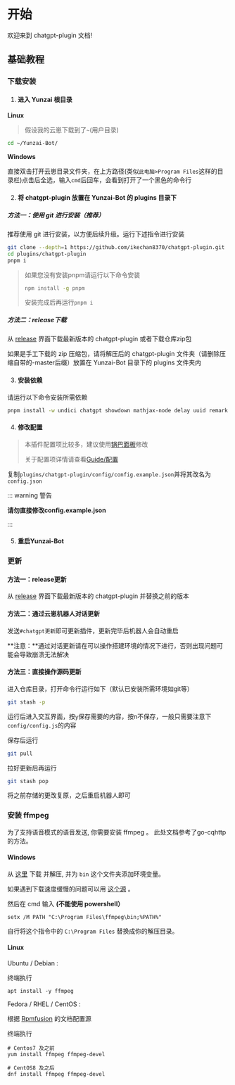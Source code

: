 #  开始

欢迎来到 chatgpt-plugin 文档!

## 基础教程

### 下载安装

1. #### 进入 Yunzai 根目录

**Linux**

> 假设我的云崽下载到了`~`(用户目录)

```sh
cd ~/Yunzai-Bot/
```

**Windows**

直接双击打开云崽目录文件夹，在上方路径(类似`此电脑>Program Files`这样的目录栏)点击后全选，输入`cmd`后回车，会看到打开了一个黑色的命令行

2. #### 将 chatgpt-plugin 放置在 Yunzai-Bot 的 plugins 目录下

##### 方法一：使用 git 进行安装（推荐）

推荐使用 git 进行安装，以方便后续升级。运行下述指令进行安装

```sh
git clone --depth=1 https://github.com/ikechan8370/chatgpt-plugin.git ./plugins/chatgpt-plugin/
cd plugins/chatgpt-plugin
pnpm i
```

> 如果您没有安装pnpm请运行以下命令安装
> ```sh
> npm install -g pnpm
> ```
> 
> 安装完成后再运行`pnpm i`

##### 方法二：release下载

从 [release](https://github.com/ikechan8370/chatgpt-plugin/releases) 界面下载最新版本的 chatgpt-plugin 或者下载仓库zip包

如果是手工下载的 zip 压缩包，请将解压后的 chatgpt-plugin 文件夹（请删除压缩自带的-master后缀）放置在 Yunzai-Bot 目录下的 plugins 文件夹内



3. #### 安装依赖

请运行以下命令安装所需依赖

```sh
pnpm install -w undici chatgpt showdown mathjax-node delay uuid remark strip-markdown random puppeteer-extra-plugin-recaptcha puppeteer-extra puppeteer-extra-plugin-stealth @waylaidwanderer/chatgpt-api keyv-file eventsource-parser @fastify/cors fastify
```



4. #### 修改配置

> 本插件配置项比较多，建议使用[锅巴面板](https://github.com/guoba-yunzai/Guoba-Plugin)修改
>
> 关于配置项详情请查看[Guide/配置](/guide/config)

复制`plugins/chatgpt-plugin/config/config.example.json`并将其改名为`config.json`

::: warning 警告

**请勿直接修改config.example.json**

:::


5. #### 重启Yunzai-Bot



### 更新

#### 方法一：release更新

从 [release](https://github.com/ikechan8370/chatgpt-plugin/releases) 界面下载最新版本的 chatgpt-plugin
并替换之前的版本

#### 方法二：通过云崽机器人对话更新

发送`#chatgpt更新`即可更新插件，更新完毕后机器人会自动重启

**注意：**通过对话更新请在可以操作搭建环境的情况下进行，否则出现问题可能会导致崩溃无法解决

#### 方法三：直接操作源码更新

进入仓库目录，打开命令行运行如下（默认已安装所需环境如git等）

```bash
git stash -p
```

运行后进入交互界面，按`y`保存需要的内容，按n不保存，一般只需要注意下`config/config.js`的内容

保存后运行

```bash
git pull
```

拉好更新后再运行

```bash
git stash pop
```

将之前存储的更改复原，之后重启机器人即可



### 安装 ffmpeg

为了支持语音模式的语音发送, 你需要安装 ffmpeg 。
此处文档参考了go-cqhttp的方法。

#### Windows

从 [这里](https://www.gyan.dev/ffmpeg/builds/ffmpeg-release-full.7z) 下载 并解压, 并为 `bin` 这个文件夹添加环境变量。

如果遇到下载速度缓慢的问题可以用 [这个源](https://downloads.go-cqhttp.org/ffmpeg-release-full.7z) 。

然后在 cmd 输入 **(不能使用 powershell）**

```shell
setx /M PATH "C:\Program Files\ffmpeg\bin;%PATH%"
```

自行将这个指令中的 `C:\Program Files` 替换成你的解压目录。

#### Linux

Ubuntu / Debian :

终端执行

```shell
apt install -y ffmpeg
```

Fedora / RHEL / CentOS : 

根据 [Rpmfusion](https://rpmfusion.org/Configuration) 的文档配置源

终端执行

```shell
# Centos7 及之前
yum install ffmpeg ffmpeg-devel 

# CentOS8 及之后
dnf install ffmpeg ffmpeg-devel
```

